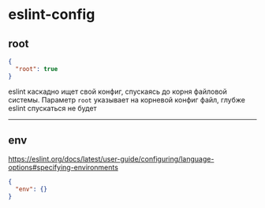 # eslint-config

## root

```json
{
  "root": true
}
```

eslint каскадно ищет свой конфиг, спускаясь до корня файловой системы. Параметр `root` указывает на корневой конфиг файл, глубже eslint спускаться не будет

---

## env

<https://eslint.org/docs/latest/user-guide/configuring/language-options#specifying-environments>

```json
{
  "env": {}
}
```
